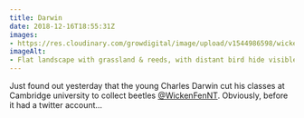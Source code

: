 ```yaml
---
title: Darwin
date: 2018-12-16T18:55:31Z
images: 
- https://res.cloudinary.com/growdigital/image/upload/v1544986598/wickenfen-2005.jpg
imageAlt: 
- Flat landscape with grassland & reeds, with distant bird hide visible poking up above trees
---
```


Just found out yesterday that the young Charles Darwin cut his classes at Cambridge university to collect beetles [@WickenFenNT](https://mobile.twitter.com/WickenFenNT/). Obviously, before it had a twitter account…
